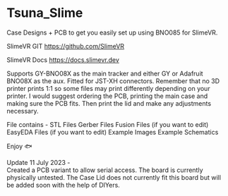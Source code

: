# Tsuna_Slime
Case Designs + PCB to get you easily set up using BNO085 for SlimeVR.

SlimeVR GIT https://github.com/SlimeVR

SlimeVR Docs https://docs.slimevr.dev

Supports GY-BNO08X as the main tracker and either GY or Adafruit BNO08X as the aux. Fitted for JST-XH connectors.
Remember that no 3D printer prints 1:1 so some files may print differently depending on your printer. I would suggest ordering the PCB, printing the main case and making sure the PCB fits. Then print the lid and make any adjustments necessary.

File contains -
STL Files
Gerber Files
Fusion Files (if you want to edit)
EasyEDA Files (if you want to edit)
Example Images
Example Schematics

Enjoy 🐟

Update 11 July 2023 - \
Created a PCB variant to allow serial access.
The board is currently physically untested.
The Case Lid does not currently fit this board but will be added soon with the help of DIYers.
